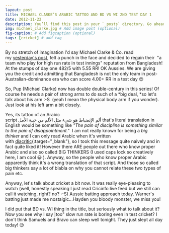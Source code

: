 ```yaml
---
layout: post
title: MICHAEL CLARKE’S ARABIC TATTOO AND BD VS WI 2ND TEST DAY 1
date: 2012-11-22 
description: You’ll find this post in your `_posts` directory. Go ahead and edit it and re-build the site to see your changes. # Add post description (optional)
img: michael_clarke.jpg # Add image post (optional)
fig-caption: # Add figcaption (optional)
tags: [cricket] # add tag
---
```

By no stretch of imagination I'd say Michael Clarke & Co. read my [yesterday's post](http://www.zilhaz.info/2012/11/21/bangladesh-vs-west-indies-2nd-test-day-1-of-a-cricket-fan/), felt a punch in the face and decided to regain their  "a team who play for high run rate in test innings" reputation from Bangladesh! At the stumps of day one 482/5 with 5.55 RR! OK Aussies. We are giving you the credit and admitting that Bangladesh is not the only team in post-Australian-dominance era who can score 4.00+ RR in a test day 😉

So, Pup (Michael Clarke) now has double double-century in this series! Of course he needs a pair of strong arms to do such of a *big deal, *so let's talk about his arm :-S  (yeah I mean the physical body arm if you wonder). Just look at his left arm a bit closely.

Yes, its tattoo of an Arabic script ألم الإنضباط هو شيء مثل الألم من خيبة الأمل that's literal translation in English would be something like *"The pain of discipline is something similar to the pain of disappointment."*  I am not really known for being a *big thinker* and I can only read Arabic when it's written with [diacritic](http://en.wikipedia.org/wiki/Diacritic){:target="_blank"}, so I took this message quite naively and in fact quite liked it! However there ARE people out there who know proper Arabic and also so called BIG THINKERS (I used caps lock so creatively here, I am cool 😀 ). Anyway, so the people who know proper Arabic apparently think it's a wrong translation of that script. And those so called big thinkers say a lot of blabla on why you cannot relate these two types of pain etc.

Anyway, let's talk about cricket a bit now. It was really eye-pleasing to watch (well, honestly speaking I just read Cricinfo live feed but we still can call it watching, right? no? :-S) Aussie batting approach today. Warner's batting just made me nostalgic...Hayden you bloody monster, we miss you!

I did put that BD vs. WI thing in the title, but seriously what to talk about it? Now you see why I say |too" slow run rate is boring even in test cricket? I don't think Samuels and Bravo can sleep well tonight. They just slept all day today! 😉